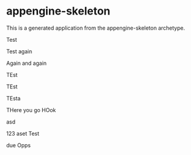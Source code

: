 appengine-skeleton
=============================

This is a generated application from the appengine-skeleton archetype.

Test

Test again

Again and again

TEst

TEst

TEsta

THere you go
HOok

asd

123
aset
Test


due
Opps

